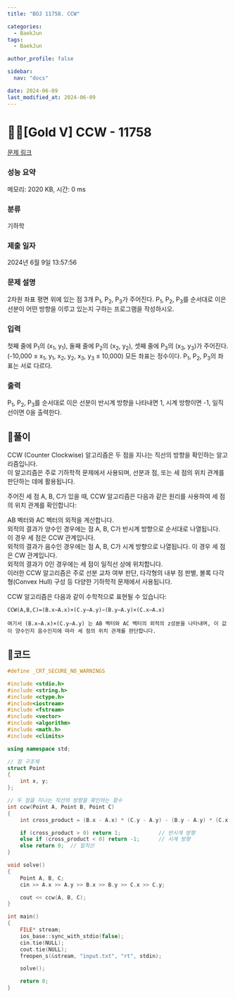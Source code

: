 ```yaml
---
title: "BOJ 11758. CCW"

categories:
  - BaekJun
tags:
  - BaekJun

author_profile: false

sidebar:
  nav: "docs"

date: 2024-06-09
last_modified_at: 2024-06-09
---
```


# 🙇‍♀️[Gold V] CCW - 11758 

[문제 링크](https://www.acmicpc.net/problem/11758) 

### 성능 요약

메모리: 2020 KB, 시간: 0 ms

### 분류

기하학

### 제출 일자

2024년 6월 9일 13:57:56

### 문제 설명

<p>2차원 좌표 평면 위에 있는 점 3개 P<sub>1</sub>, P<sub>2</sub>, P<sub>3</sub>가 주어진다. P<sub>1</sub>, P<sub>2</sub>, P<sub>3</sub>를 순서대로 이은 선분이 어떤 방향을 이루고 있는지 구하는 프로그램을 작성하시오.</p>

### 입력 

 <p>첫째 줄에 P<sub>1</sub>의 (x<sub>1</sub>, y<sub>1</sub>), 둘째 줄에 P<sub>2</sub>의 (x<sub>2</sub>, y<sub>2</sub>), 셋째 줄에 P<sub>3</sub>의 (x<sub>3</sub>, y<sub>3</sub>)가 주어진다. (-10,000 ≤ x<sub>1</sub>, y<sub>1</sub>, x<sub>2</sub>, y<sub>2</sub>, x<sub>3</sub>, y<sub>3</sub> ≤ 10,000) 모든 좌표는 정수이다. P<sub>1</sub>, P<sub>2</sub>, P<sub>3</sub>의 좌표는 서로 다르다.</p>

### 출력 

 <p>P<sub>1</sub>, P<sub>2</sub>, P<sub>3</sub>를 순서대로 이은 선분이 반시계 방향을 나타내면 1, 시계 방향이면 -1, 일직선이면 0을 출력한다.</p>

## 🚀풀이

CCW (Counter Clockwise) 알고리즘은 두 점을 지나는 직선의 방향을 확인하는 알고리즘입니다.  
이 알고리즘은 주로 기하학적 문제에서 사용되며, 선분과 점, 또는 세 점의 위치 관계를 판단하는 데에 활용됩니다.  

주어진 세 점 A, B, C가 있을 때, CCW 알고리즘은 다음과 같은 원리를 사용하여 세 점의 위치 관계를 확인합니다:  

AB 벡터와 AC 벡터의 외적을 계산합니다.  
외적의 결과가 양수인 경우에는 점 A, B, C가 반시계 방향으로 순서대로 나열됩니다.  
이 경우 세 점은 CCW 관계입니다.  
외적의 결과가 음수인 경우에는 점 A, B, C가 시계 방향으로 나열됩니다. 이 경우 세 점은 CW 관계입니다.  
외적의 결과가 0인 경우에는 세 점이 일직선 상에 위치합니다.  
이러한 CCW 알고리즘은 주로 선분 교차 여부 판단, 다각형의 내부 점 판별, 볼록 다각형(Convex Hull) 구성 등 다양한 기하학적 문제에서 사용됩니다.  

CCW 알고리즘은 다음과 같이 수학적으로 표현될 수 있습니다:  

```
CCW(A,B,C)=(B.x−A.x)×(C.y−A.y)−(B.y−A.y)×(C.x−A.x)

여기서 (B.x−A.x)×(C.y−A.y) 는 AB 벡터와 AC 벡터의 외적의 z성분을 나타내며, 이 값이 양수인지 음수인지에 따라 세 점의 위치 관계를 판단합니다.
```

## 🚀코드

```cpp
#define _CRT_SECURE_NO_WARNINGS

#include <stdio.h>
#include <string.h>
#include <ctype.h>
#include<iostream>
#include <fstream>
#include <vector>
#include <algorithm>
#include <math.h>
#include <climits>

using namespace std;

// 점 구조체
struct Point 
{
	int x, y;
};

// 두 점을 지나는 직선의 방향을 확인하는 함수
int ccw(Point A, Point B, Point C) 
{
	int cross_product = (B.x - A.x) * (C.y - A.y) - (B.y - A.y) * (C.x - A.x);

	if (cross_product > 0) return 1;			// 반시계 방향
	else if (cross_product < 0) return -1;		// 시계 방향
	else return 0;  // 일직선
}

void solve()
{
	Point A, B, C;
	cin >> A.x >> A.y >> B.x >> B.y >> C.x >> C.y;

	cout << ccw(A, B, C);
}

int main()
{
	FILE* stream;
	ios_base::sync_with_stdio(false);
	cin.tie(NULL);
	cout.tie(NULL);
	freopen_s(&stream, "input.txt", "rt", stdin);

	solve();

	return 0;
}
```